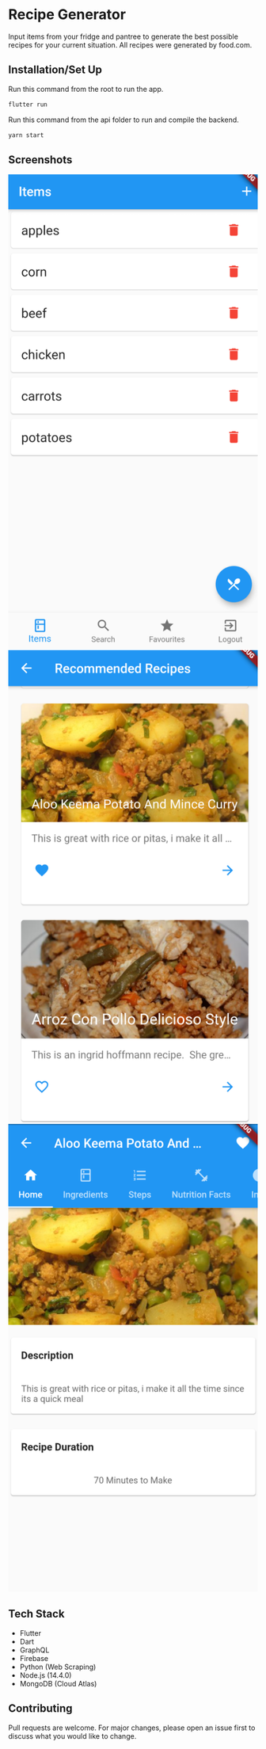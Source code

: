 # Recipe Generator

Input items from your fridge and pantree to generate the best possible recipes for your current situation. All recipes were generated by food.com.

## Installation/Set Up

Run this command from the root to run the app.

```bash
flutter run
```
Run this command from the api folder to run and compile the backend.

```bash
yarn start
```

## Screenshots
![](screenshots/items.png)
![](screenshots/top_recipes.png)
![](screenshots/recipes.png)


## Tech Stack
* Flutter
* Dart
* GraphQL
* Firebase
* Python (Web Scraping)
* Node.js (14.4.0)
* MongoDB (Cloud Atlas)


## Contributing
Pull requests are welcome. For major changes, please open an issue first to discuss what you would like to change.